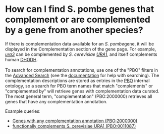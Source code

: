 # How can I find S. pombe genes that complement or are complemented by a gene from another species?
<!-- pombase_categories: Querying/Searching,Using Ontologies -->

If there is complementation data available for an *S. pombe*gene, it
will be displayed in the Complementation section of the gene page. For
example, [*ura3*](/spombe/result/SPAC57A10.12c) can be complemented by
*S. cerevisiae*
[*URA1*](http://www.yeastgenome.org/locus/S000001699/overview), and
itself complements human
[DHODH](http://www.genenames.org/cgi-bin/gene_symbol_report?hgnc_id=HGNC:2867).\
\
To search for complementation annotations, use one of the "PBO" filters
in the [Advanced Search](/spombe/query/builder) (see the
[documentation](/documentation/advanced-search-documentation) for help
with searching). The complementation descriptions are stored as entries
in the [PBO](/faq/what-pbo-option-advanced-search) internal ontology, so
a search for PBO term names that match "complements" or "complemented
by" will retrieve genes with complementation data curated. The most
general term, "complementation" (PBO:2000000) retrieves all genes that
have any complementation annotation.

Example queries:

-   [Genes with any complementation annotation     (PBO:2000000)](/spombe/query/builder?filter=37&value=%5B%7B%22param%22:%7B%22filter_1%22:%7B%22filter%22:%2223%22,%22query%22:%22PBO:2000000%22%7D%7D,%22filter_count%22:%221%22%7D%5D) 
-   [functionally complements S. cerevisiae URA1     (PBO:0011087)](/spombe/query/builder?filter=37&value=%5B%7B%22param%22:%7B%22filter_1%22:%7B%22filter%22:%2223%22,%22query%22:%22PBO:0011087%22%7D%7D,%22filter_count%22:%221%22%7D%5D) 

 


